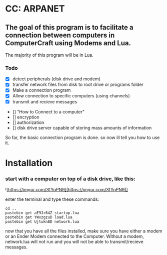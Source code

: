 
# CC: ARPANET

## The goal of this program is to facilitate a connection between computers in ComputerCraft using Modems and Lua. 
The majority of this program will be in Lua.

### Todo

- [x] detect peripherals (disk drive and modem)
- [x] transfer network files from disk to root drive or programs folder
- [x] Make a connection program
- [x] Allow connection to specific computers (using channels)
- [x] transmit and recieve messages
- [] "How to Connect to a computer" 
- [] encryption
- [] authorization
- [] disk drive server capable of storing mass amounts of information

So far, the basic connection program is done. so now ill tell you how to use it.

# Installation

### start with a computer on top of a disk drive, like this: 

![https://imgur.com/3fYqPN9](https://imgur.com/3fYqPN9)]

enter the terminal and type these commands: 

```
cd ..
pastebin get aE9Jr64Z startup.lua
pastebin get YWxzgzuD load.lua
pastebin get Ujtukn8D network.lua
```
now that you have all the files installed, make sure you have either a modem or an Ender Modem connected to the Computer. Without a modem, network.lua will not run and you will not be able to transmit/recieve messages.
